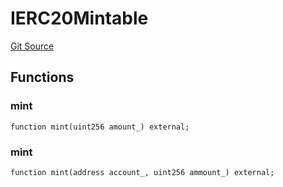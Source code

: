# IERC20Mintable
[Git Source](https://github.com/KlimaDAO/klimadao-solidity/blob/b4fb0f4685d5fe4c80ffc162389dfe0abdfe9f39/src/protocol/staking/utils/KlimaTreasury.sol)


## Functions
### mint


```solidity
function mint(uint256 amount_) external;
```

### mint


```solidity
function mint(address account_, uint256 ammount_) external;
```

